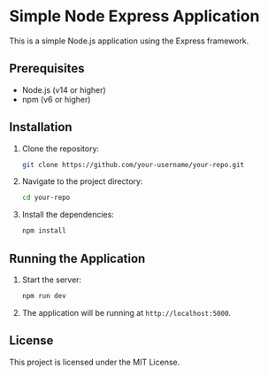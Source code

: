 # Simple Node Express Application

This is a simple Node.js application using the Express framework.

## Prerequisites

- Node.js (v14 or higher)
- npm (v6 or higher)

## Installation

1. Clone the repository:
   ```sh
   git clone https://github.com/your-username/your-repo.git
   ```
2. Navigate to the project directory:
   ```sh
   cd your-repo
   ```
3. Install the dependencies:
   ```sh
   npm install
   ```

## Running the Application

1. Start the server:
   ```sh
   npm run dev
   ```
2. The application will be running at `http://localhost:5000`.

## License

This project is licensed under the MIT License.
